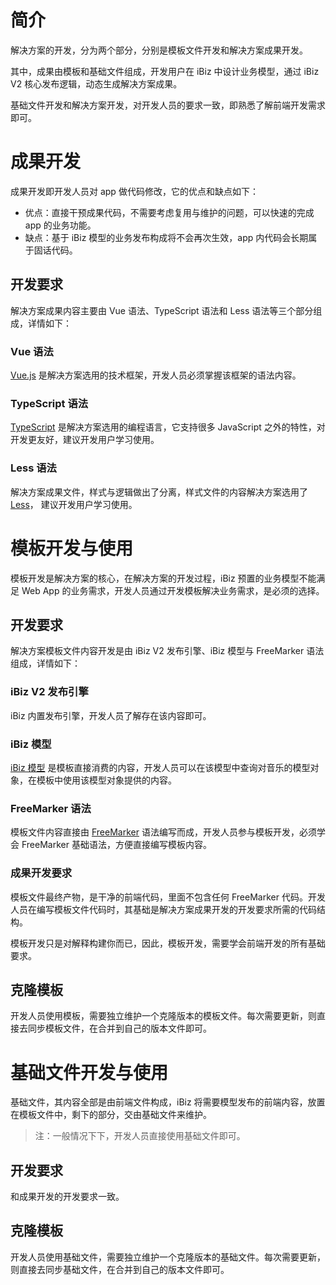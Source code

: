 # 简介

解决方案的开发，分为两个部分，分别是模板文件开发和解决方案成果开发。

其中，成果由模板和基础文件组成，开发用户在 iBiz 中设计业务模型，通过 iBiz V2 核心发布逻辑，动态生成解决方案成果。

基础文件开发和解决方案开发，对开发人员的要求一致，即熟悉了解前端开发需求即可。

# 成果开发

成果开发即开发人员对 app 做代码修改，它的优点和缺点如下：

- 优点：直接干预成果代码，不需要考虑复用与维护的问题，可以快速的完成 app 的业务功能。
- 缺点：基于 iBiz 模型的业务发布构成将不会再次生效，app 内代码会长期属于固话代码。

## 开发要求

解决方案成果内容主要由  Vue 语法、TypeScript 语法和 Less 语法等三个部分组成，详情如下：

### Vue 语法

[Vue.js](https://vuejs.org/index.html)  是解决方案选用的技术框架，开发人员必须掌握该框架的语法内容。

### TypeScript 语法

[TypeScript](https://www.typescriptlang.org/)  是解决方案选用的编程语言，它支持很多 JavaScript 之外的特性，对开发更友好，建议开发用户学习使用。

### Less 语法

解决方案成果文件，样式与逻辑做出了分离，样式文件的内容解决方案选用了 [Less](http://lesscss.org/)， 建议开发用户学习使用。

# 模板开发与使用

模板开发是解决方案的核心，在解决方案的开发过程，iBiz 预置的业务模型不能满足 Web App 的业务需求，开发人员通过开发模板解决业务需求，是必须的选择。

## 开发要求

解决方案模板文件内容开发是由 iBiz V2 发布引擎、iBiz 模型与 FreeMarker 语法组成，详情如下：

### iBiz V2 发布引擎

iBiz 内置发布引擎，开发人员了解存在该内容即可。

### iBiz 模型

[iBiz 模型](https://modelapi.ibizlab.cn/doc/model/model.htm) 是模板直接消费的内容，开发人员可以在该模型中查询对音乐的模型对象，在模板中使用该模型对象提供的内容。

### FreeMarker 语法

模板文件内容直接由 [FreeMarker](https://freemarker.apache.org/) 语法编写而成，开发人员参与模板开发，必须学会 FreeMarker 基础语法，方便直接编写模板内容。

### 成果开发要求

模板文件最终产物，是干净的前端代码，里面不包含任何  FreeMarker 代码。开发人员在编写模板文件代码时，其基础是解决方案成果开发的开发要求所需的代码结构。 

模板开发只是对解释构建你而已，因此，模板开发，需要学会前端开发的所有基础要求。

## 克隆模板

开发人员使用模板，需要独立维护一个克隆版本的模板文件。每次需要更新，则直接去同步模板文件，在合并到自己的版本文件即可。

# 基础文件开发与使用

基础文件，其内容全部是由前端文件构成，iBiz 将需要模型发布的前端内容，放置在模板文件中，剩下的部分，交由基础文件来维护。

> 注：一般情况下下，开发人员直接使用基础文件即可。

## 开发要求

和成果开发的开发要求一致。

## 克隆模板

开发人员使用基础文件，需要独立维护一个克隆版本的基础文件。每次需要更新，则直接去同步基础文件，在合并到自己的版本文件即可。

